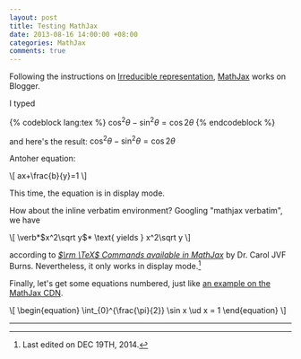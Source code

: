 ```yaml
---
layout: post
title: Testing MathJax
date: 2013-08-16 14:00:00 +08:00
categories: MathJax
comments: true
---
```


Following the instructions on [Irreducible representation][src],
[MathJax] works on Blogger.

I typed

{% codeblock lang:tex %}
$\cos^2\theta-\sin^2\theta=\cos 2\theta$
{% endcodeblock %}

and here's the result: $\cos^2\theta-\sin^2\theta=\cos 2\theta$

<!-- more -->

Antoher equation:

<div>
\[
ax+\frac{b}{y}=1
\]
</div>

This time, the equation is in display mode.

How about the inline verbatim environment?  Googling "mathjax
verbatim", we have

<div>
\[
\verb*$x^2\sqrt y$* \text{ yields } x^2\sqrt y
\]
</div>

according to [*$\rm \TeX$ Commands available in MathJax*][mathjax_cmd]
by Dr. Carol JVF Burns.  Nevertheless, it only works in display
mode.[^lastmod141219]

Finally, let's get some equations numbered, just like
[an example on the MathJax CDN][eq_no_eg].

<div>
\[
\begin{equation}
  \int_{0}^{\frac{\pi}{2}} \sin x \ud x = 1
\end{equation}
\]
</div>

---
[^lastmod141219]: Last edited on DEC 19TH, 2014.

[src]: http://irrep.blogspot.hk/2011/07/mathjax-in-blogger-ii.html "MathJax in Blogger (II)"
[MathJax]: http://www.mathjax.org
[mathjax_cmd]: http://www.onemathematicalcat.org/MathJaxDocumentation/TeXSyntax.htm
[eq_no_eg]: http://cdn.mathjax.org/mathjax/latest/test/sample-eqnum.html
